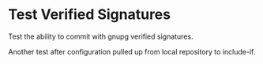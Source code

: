# Test Verified Signatures

Test the ability to commit with gnupg verified signatures.

Another test after configuration pulled up from local repository to include-if.

